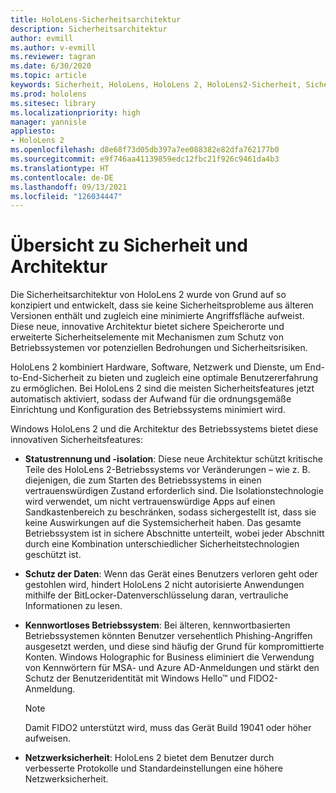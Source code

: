 ```yaml
---
title: HoloLens-Sicherheitsarchitektur
description: Sicherheitsarchitektur
author: evmill
ms.author: v-evmill
ms.reviewer: tagran
ms.date: 6/30/2020
ms.topic: article
keywords: Sicherheit, HoloLens, HoloLens 2, HoloLens2-Sicherheit, Sicherheitsübersicht, Sicherheitsarchitektur, Architektur, HoloLens 2-Architektur
ms.prod: hololens
ms.sitesec: library
ms.localizationpriority: high
manager: yannisle
appliesto:
- HoloLens 2
ms.openlocfilehash: d8e68f73d05db397a7ee088382e82dfa762177b0
ms.sourcegitcommit: e9f746aa41139859edc12fbc21f926c9461da4b3
ms.translationtype: HT
ms.contentlocale: de-DE
ms.lasthandoff: 09/13/2021
ms.locfileid: "126034447"
---
```

# <a name="security-overview-and-architecture"></a>Übersicht zu Sicherheit und Architektur

Die Sicherheitsarchitektur von HoloLens 2 wurde von Grund auf so konzipiert und entwickelt, dass sie keine Sicherheitsprobleme aus älteren Versionen enthält und zugleich eine minimierte Angriffsfläche aufweist. Diese neue, innovative Architektur bietet sichere Speicherorte und erweiterte Sicherheitselemente mit Mechanismen zum Schutz von Betriebssystemen vor potenziellen Bedrohungen und Sicherheitsrisiken.

HoloLens 2 kombiniert Hardware, Software, Netzwerk und Dienste, um End-to-End-Sicherheit zu bieten und zugleich eine optimale Benutzererfahrung zu ermöglichen. Bei HoloLens 2 sind die meisten Sicherheitsfeatures jetzt automatisch aktiviert, sodass der Aufwand für die ordnungsgemäße Einrichtung und Konfiguration des Betriebssystems minimiert wird.

Windows HoloLens 2 und die Architektur des Betriebssystems bietet diese innovativen Sicherheitsfeatures:

  * **Statustrennung und -isolation**: Diese neue Architektur schützt kritische Teile des HoloLens 2-Betriebssystems vor Veränderungen – wie z. B. diejenigen, die zum Starten des Betriebssystems in einen vertrauenswürdigen Zustand erforderlich sind. Die Isolationstechnologie wird verwendet, um nicht vertrauenswürdige Apps auf einen Sandkastenbereich zu beschränken, sodass sichergestellt ist, dass sie keine Auswirkungen auf die Systemsicherheit haben. Das gesamte Betriebssystem ist in sichere Abschnitte unterteilt, wobei jeder Abschnitt durch eine Kombination unterschiedlicher Sicherheitstechnologien geschützt ist.
  
  * **Schutz der Daten**: Wenn das Gerät eines Benutzers verloren geht oder gestohlen wird, hindert HoloLens 2 nicht autorisierte Anwendungen mithilfe der BitLocker-Datenverschlüsselung daran, vertrauliche Informationen zu lesen. 
  
  * **Kennwortloses Betriebssystem**: Bei älteren, kennwortbasierten Betriebssystemen könnten Benutzer versehentlich Phishing-Angriffen ausgesetzt werden, und diese sind häufig der Grund für kompromittierte Konten. Windows Holographic for Business eliminiert die Verwendung von Kennwörtern für MSA- und Azure AD-Anmeldungen und stärkt den Schutz der Benutzeridentität mit Windows Hello™ und FIDO2-Anmeldung. 
  
    > [!NOTE]
    > Damit FIDO2 unterstützt wird, muss das Gerät Build 19041 oder höher aufweisen. 

  * **Netzwerksicherheit**: HoloLens 2 bietet dem Benutzer durch verbesserte Protokolle und Standardeinstellungen eine höhere Netzwerksicherheit.
